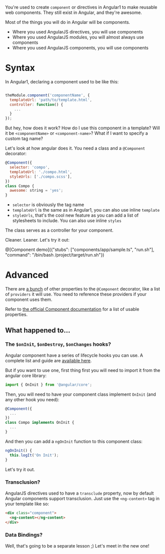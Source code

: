 You're used to create `component` or directives in Angular1 to make reusable web components. They still exist in Angular, and they're awesome.

Most of the things you will do in Angular will be components.

* Where you used AngularJS directives, you will use components
* Where you used AngularJS modules, you will almost always use components
* Where you used AngularJS components, you will use components

# Syntax

In Angular1, declaring a component used to be like this:

```javascript

theModule.component('componentName', {
  templateUrl: 'path/to/template.html',
  controller: function() {
    ...
  }
});
```

But hey, how does it work? How do I use this component in a template? Will it be `<componentName>` or `<component-name>`? What if I want to specify a custom tag name?

Let's look at how angular does it. You need a class and a `@Component` decorator:

```javascript
@Component({
  selector: 'compo',
  templateUrl: './compo.html',
  styleUrls: ['./compo.scss'],
})
class Compo {
  awesome: string = 'yes';
}
```

* `selector` is obviously the tag name
* `templateUrl` is the same as in Angular1, you can also use inline `template`
* `styleUrls`, that's the cool new feature as you can add a list of stylesheets to include. You can also use inline `styles`

The class serves as a controller for your component.

Cleaner. Leaner. Let's try it out:

@[Component demo]({"stubs": ["components/app/sample.ts", "run.sh"], "command": "/bin/bash /project/target/run.sh"})

# Advanced

There are [a bunch](https://angular.io/docs/ts/latest/api/core/index/Component-decorator.html) of other properties to the `@Component` decorator, like a list of `providers` it will use. You need to reference these providers if your component uses them.

Refer to [the official Component documentation](https://angular.io/docs/ts/latest/api/core/index/Component-decorator.html) for a list of usable properties.

## What happened to...

### The `$onInit`, `$onDestroy`, `$onChanges` hooks?

Angular component have a series of lifecycle hooks you can use. A complete list and guide are [available here](https://angular.io/docs/ts/latest/guide/lifecycle-hooks.html).

But if you want to use one, first thing first you will need to import it from the angular core library:

```javascript
import { OnInit } from '@angular/core'; 
```

Then, you will need to have your component class implement `OnInit` (and any other hook you need):

```javascript
@Component({
  ...
})
class Compo implements OnInit {
  ...
}
```

And then you can add a `ngOnInit` function to this component class:

```javascript
ngOnInit() {
  this.logIt('On Init');
}
```

Let's try it out.

### Transclusion?

AngularJS directives used to have a `transclude` property, now by default Angular components support transclusion. Just use the `<ng-content>` tag in your template like so:

```html
<div class="component">
  <ng-content></ng-content>
</div>
```

### Data Bindings?

Well, that's going to be a separate lesson ;) Let's meet in the new one!
